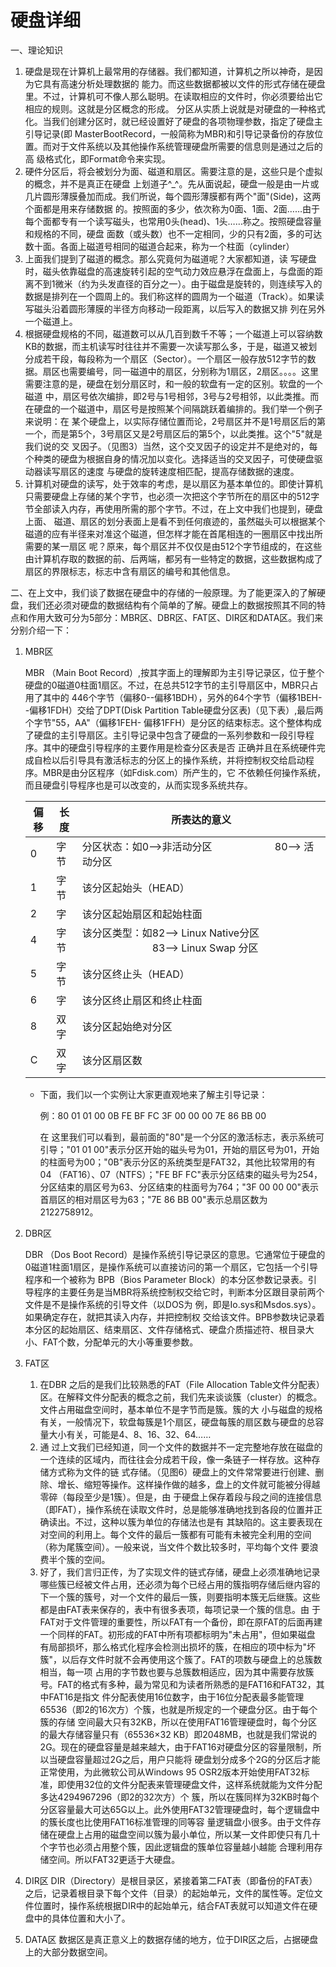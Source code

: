 # 硬盘详细

一、理论知识

1. 硬盘是现在计算机上最常用的存储器。我们都知道，计算机之所以神奇，是因为它具有高速分析处理数据的 能力。而这些数据都被以文件的形式存储在硬盘里。不过，计算机可不像人那么聪明。在读取相应的文件时，你必须要给出它相应的规则。这就是分区概念的形成。 分区从实质上说就是对硬盘的一种格式化。当我们创建分区时，就已经设置好了硬盘的各项物理参数，指定了硬盘主引导记录(即 MasterBootRecord，一般简称为MBR)和引导记录备份的存放位置。而对于文件系统以及其他操作系统管理硬盘所需要的信息则是通过之后的高 级格式化，即Format命令来实现。
2. 硬件分区后，将会被划分为面、磁道和扇区。需要注意的是，这些只是个虚拟的概念，并不是真正在硬盘 上划道子^_^。先从面说起，硬盘一般是由一片或几片圆形薄膜叠加而成。我们所说，每个圆形薄膜都有两个"面"(Side)，这两个面都是用来存储数据 的。按照面的多少，依次称为0面、1面、2面……由于每个面都专有一个读写磁头，也常用0头(head)、1头……称之。按照硬盘容量和规格的不同，硬盘 面数（或头数）也不一定相同，少的只有2面，多的可达数十面。各面上磁道号相同的磁道合起来，称为一个柱面（cylinder）
3. 上面我们提到了磁道的概念。那么究竟何为磁道呢？大家都知道，读 写硬盘时，磁头依靠磁盘的高速旋转引起的空气动力效应悬浮在盘面上，与盘面的距离不到1微米（约为头发直径的百分之一）。由于磁盘是旋转的，则连续写入的 数据是排列在一个圆周上的。我们称这样的圆周为一个磁道（Track）。如果读写磁头沿着圆形薄膜的半径方向移动一段距离，以后写入的数据又排 列在另外一个磁道上。
4. 根据硬盘规格的不同，磁道数可以从几百到数千不等；一个磁道上可以容纳数 KB的数据，而主机读写时往往并不需要一次读写那么多，于是，磁道又被划分成若干段，每段称为一个扇区（Sector）。一个扇区一般存放512字节的数 据。扇区也需要编号，同一磁道中的扇区，分别称为1扇区，2扇区。。。。这里需要注意的是，硬盘在划分扇区时，和一般的软盘有一定的区别。软盘的一个磁道 中，扇区号依次编排，即2号与1号相邻，3号与2号相邻，以此类推。而在硬盘的一个磁道中，扇区号是按照某个间隔跳跃着编排的。我们举一个例子来说明：在 某个硬盘上，以实际存储位置而论，2号扇区并不是1号扇区后的第一个，而是第5个，3号扇区又是2号扇区后的第5个，以此类推。这个"5"就是我们说的交 叉因子。（见图3）当然，这个交叉因子的设定并不是绝对的，每个种类的硬盘为根据自身的情况加以变化。选择适当的交叉因子，可使硬盘驱动器读写扇区的速度 与硬盘的旋转速度相匹配，提高存储数据的速度。
5. 计算机对硬盘的读写，处于效率的考虑，是以扇区为基本单位的。即使计算机 只需要硬盘上存储的某个字节，也必须一次把这个字节所在的扇区中的512字节全部读入内存，再使用所需的那个字节。不过，在上文中我们也提到，硬盘上面、 磁道、扇区的划分表面上是看不到任何痕迹的，虽然磁头可以根据某个磁道的应有半径来对准这个磁道，但怎样才能在首尾相连的一圈扇区中找出所需要的某一扇区 呢？原来，每个扇区并不仅仅是由512个字节组成的，在这些由计算机存取的数据的前、后两端，都另有一些特定的数据，这些数据构成了扇区的界限标志，标志中含有扇区的编号和其他信息。

二、在上文中，我们谈了数据在硬盘中的存储的一般原理。为了能更深入的了解硬盘，我们还必须对硬盘的数据结构有个简单的了解。硬盘上的数据按照其不同的特点和作用大致可分为5部分：MBR区、DBR区、FAT区、DIR区和DATA区。我们来分别介绍一下：

1. MBR区

   MBR （Main Boot Record）,按其字面上的理解即为主引导记录区，位于整个硬盘的0磁道0柱面1扇区。不过，在总共512字节的主引导扇区中，MBR只占用了其中的 446个字节（偏移0--偏移1BDH），另外的64个字节（偏移1BEH--偏移1FDH）交给了DPT(Disk Partition Table硬盘分区表)（见下表）,最后两个字节"55，AA"（偏移1FEH- 偏移1FFH）是分区的结束标志。这个整体构成了硬盘的主引导扇区。主引导记录中包含了硬盘的一系列参数和一段引导程序。其中的硬盘引导程序的主要作用是检查分区表是否 正确并且在系统硬件完成自检以后引导具有激活标志的分区上的操作系统，并将控制权交给启动程序。MBR是由分区程序（如Fdisk.com）所产生的，它 不依赖任何操作系统，而且硬盘引导程序也是可以改变的，从而实现多系统共存。

   | **偏移** | **长度** | **所表达的意义**                                             |
   | -------- | -------- | ------------------------------------------------------------ |
   | 0        | 字节     | 分区状态：如0-->非活动分区 　　　　　　80--> 活动分区        |
   | 1        | 字节     | 该分区起始头（HEAD）                                         |
   | 2        | 字       | 该分区起始扇区和起始柱面                                     |
   | 4        | 字节     | 该分区类型：如82--> Linux Native分区 　　　　　　　83--> Linux Swap 分区 |
   | 5        | 字节     | 该分区终止头（HEAD）                                         |
   | 6        | 字       | 该分区终止扇区和终止柱面                                     |
   | 8        | 双字     | 该分区起始绝对分区                                           |
   | C        | 双字     | 该分区扇区数                                                 |

   - 下面，我们以一个实例让大家更直观地来了解主引导记录：

     例：80 01 01 00 0B FE BF FC 3F 00 00 00 7E 86 BB 00

     在 这里我们可以看到，最前面的"80"是一个分区的激活标志，表示系统可引导；"01 01 00"表示分区开始的磁头号为01，开始的扇区号为01，开始的柱面号为00；"0B"表示分区的系统类型是FAT32，其他比较常用的有04 （FAT16）、07（NTFS）；"FE BF FC"表示分区结束的磁头号为254，分区结束的扇区号为63、分区结束的柱面号为764；"3F 00 00 00"表示首扇区的相对扇区号为63；"7E 86 BB 00"表示总扇区数为2122758912。

2. DBR区

   DBR （Dos Boot Record）是操作系统引导记录区的意思。它通常位于硬盘的0磁道1柱面1扇区，是操作系统可以直接访问的第一个扇区，它包括一个引导程序和一个被称为 BPB（Bios Parameter Block）的本分区参数记录表。引导程序的主要任务是当MBR将系统控制权交给它时，判断本分区跟目录前两个文件是不是操作系统的引导文件（以DOS为 例，即是Io.sys和Msdos.sys）。如果确定存在，就把其读入内存，并把控制权 交给该文件。BPB参数块记录着本分区的起始扇区、结束扇区、文件存储格式、硬盘介质描述符、根目录大小、FAT个数，分配单元的大小等重要参数。

3. FAT区

   1. 在DBR 之后的是我们比较熟悉的FAT（File Allocation Table文件分配表）区。在解释文件分配表的概念之前，我们先来谈谈簇（cluster）的概念。文件占用磁盘空间时，基本单位不是字节而是簇。簇的大 小与磁盘的规格有关，一般情况下，软盘每簇是1个扇区，硬盘每簇的扇区数与硬盘的总容量大小有关，可能是4、8、16、32、64……
   2. 通 过上文我们已经知道，同一个文件的数据并不一定完整地存放在磁盘的一个连续的区域内，而往往会分成若干段，像一条链子一样存放。这种存储方式称为文件的链 式存储。（见图6）硬盘上的文件常常要进行创建、删除、增长、缩短等操作。这样操作做的越多，盘上的文件就可能被分得越零碎（每段至少是1簇）。但是，由 于硬盘上保存着段与段之间的连接信息（即FAT），操作系统在读取文件时，总是能够准确地找到各段的位置并正确读出。不过，这种以簇为单位的存储法也是有 其缺陷的。这主要表现在对空间的利用上。每个文件的最后一簇都有可能有未被完全利用的空间（称为尾簇空间）。一般来说，当文件个数比较多时，平均每个文件 要浪费半个簇的空间。
   3. 好了，我们言归正传，为了实现文件的链式存储，硬盘上必须准确地记录哪些簇已经被文件占用，还必须为每个已经占用的簇指明存储后继内容的下一个簇的簇号，对一个文件的最后一簇，则要指明本簇无后继簇。这些都是由FAT表来保存的，表中有很多表项，每项记录一个簇的信息。由 于FAT对于文件管理的重要性，所以FAT有一个备份，即在原FAT的后面再建一个同样的FAT。初形成的FAT中所有项都标明为"未占用"，但如果磁盘 有局部损坏，那么格式化程序会检测出损坏的簇，在相应的项中标为"坏簇"，以后存文件时就不会再使用这个簇了。FAT的项数与硬盘上的总簇数相当，每一项 占用的字节数也要与总簇数相适应，因为其中需要存放簇号。FAT的格式有多种，最为常见和为读者所熟悉的是FAT16和FAT32，其中FAT16是指文 件分配表使用16位数字，由于16位分配表最多能管理65536（即2的16次方）个簇，也就是所规定的一个硬盘分区。由于每个簇的存储 空间最大只有32KB，所以在使用FAT16管理硬盘时，每个分区的最大存储容量只有（65536×32 KB）即2048MB，也就是我们常说的2G。现在的硬盘容量是越来越大，由于FAT16对硬盘分区的容量限制，所以当硬盘容量超过2G之后，用户只能将 硬盘划分成多个2G的分区后才能正常使用，为此微软公司从Windows 95 OSR2版本开始使用FAT32标准，即使用32位的文件分配表来管理硬盘文件，这样系统就能为文件分配多达4294967296（即2的32次方）个 簇，所以在簇同样为32KB时每个分区容量最大可达65G以上。此外使用FAT32管理硬盘时，每个逻辑盘中的簇长度也比使用FAT16标准管理的同等容 量逻辑盘小很多。由于文件存储在硬盘上占用的磁盘空间以簇为最小单位，所以某一文件即使只有几十个字节也必须占用整个簇，因此逻辑盘的簇单位容量越小越能 合理利用存储空间。所以FAT32更适于大硬盘。

4. DIR区
   DIR（Directory）是根目录区，紧接着第二FAT表（即备份的FAT表）之后，记录着根目录下每个文件（目录）的起始单元，文件的属性等。定位文件位置时，操作系统根据DIR中的起始单元，结合FAT表就可以知道文件在硬盘中的具体位置和大小了。

5. DATA区
   数据区是真正意义上的数据存储的地方，位于DIR区之后，占据硬盘上的大部分数据空间。 